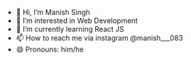 - 👋 Hi, I’m Manish Singh
- 👀 I’m interested in Web Development
- 🌱 I’m currently learning React JS
- 📫 How to reach me via instagram @manish___083
- 😄 Pronouns: him/he

<!---
xyz-manish/xyz-manish is a ✨ special ✨ repository because its `README.md` (this file) appears on your GitHub profile.
You can click the Preview link to take a look at your changes.
--->
